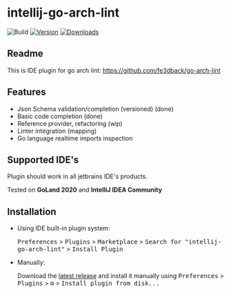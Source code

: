 # intellij-go-arch-lint

![Build](https://github.com/fe3dback/intellij-go-arch-lint/workflows/Build/badge.svg)
[![Version](https://img.shields.io/jetbrains/plugin/v/15423-goarchlint-file-support.svg)](https://plugins.jetbrains.com/plugin/15423-goarchlint-file-support)
[![Downloads](https://img.shields.io/jetbrains/plugin/d/15423-goarchlint-file-support.svg)](https://plugins.jetbrains.com/plugin/15423-goarchlint-file-support)

## Readme

<!-- Plugin description -->

This is IDE plugin for go arch lint:
https://github.com/fe3dback/go-arch-lint

## Features

- Json Schema validation/completion (versioned) (done)
- Basic code completion (done)
- Reference provider, refactoring (wip)
- Linter integration (mapping)
- Go language realtime imports inspection

## Supported IDE's

Plugin should work in all jetbrains IDE's products.

Tested on **GoLand 2020** and **IntelliJ IDEA Community**

<!-- Plugin description end -->

## Installation

- Using IDE built-in plugin system:
  
  <kbd>Preferences</kbd> > <kbd>Plugins</kbd> > <kbd>Marketplace</kbd> > <kbd>Search for "intellij-go-arch-lint"</kbd> >
  <kbd>Install Plugin</kbd>
  
- Manually:

  Download the [latest release](https://github.com/fe3dback/intellij-go-arch-lint/releases/latest) and install it manually using
  <kbd>Preferences</kbd> > <kbd>Plugins</kbd> > <kbd>⚙️</kbd> > <kbd>Install plugin from disk...</kbd>

